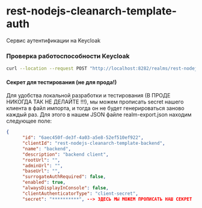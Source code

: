 # rest-nodejs-cleanarch-template-auth

Сервис аутентификации на Keycloak

### Проверка работоспособности Keycloak

```bash
curl --location --request POST "http://localhost:8282/realms/rest-nodejs-cleanarch-template/protocol/openid-connect/token" --header "Content-Type: application/x-www-form-urlencoded" --data-urlencode "client_id=rest-nodejs-cleanarch-template-backend" --data-urlencode "client_secret=Vz7BrCxdX4gy0boeNZ3PhxHXWVQLD8Dg" --data-urlencode "grant_type=client_credentials"
```

#### Секрет для тестирования (не для прода!)

Для удобства локальной разработки и тестирования (В ПРОДЕ НИКОГДА ТАК НЕ ДЕЛАЙТЕ !!!), мы можем прописать secret нашего клиента в файл импорта, и тогда он не будет генерироваться заново каждый раз. Для этого в нашем JSON файле realm-export.json находим следующее поле:

```json
{
      "id": "6aec450f-de3f-4a03-a5e8-52ef510ef922",
      "clientId": "rest-nodejs-cleanarch-template-backend",
      "name": "backend",
      "description": "backend client",
      "rootUrl": "",
      "adminUrl": "",
      "baseUrl": "",
      "surrogateAuthRequired": false,
      "enabled": true,
      "alwaysDisplayInConsole": false,
      "clientAuthenticatorType": "client-secret",
      "secret": "**********", --> ЗДЕСЬ МЫ МОЖЕМ ПРОПИСАТЬ НАШ СЕКРЕТ
```
